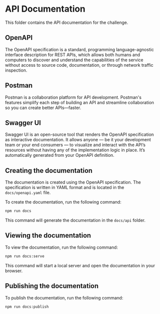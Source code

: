 # API Documentation

This folder contains the API documentation for the challenge.

## OpenAPI

The OpenAPI specification is a standard, programming language-agnostic interface description for REST APIs, which allows both humans and computers to discover and understand the capabilities of the service without access to source code, documentation, or through network traffic inspection.

## Postman

Postman is a collaboration platform for API development. Postman's features simplify each step of building an API and streamline collaboration so you can create better APIs—faster.

## Swagger UI

Swagger UI is an open-source tool that renders the OpenAPI specification as interactive documentation. It allows anyone — be it your development team or your end consumers — to visualize and interact with the API’s resources without having any of the implementation logic in place. It’s automatically generated from your OpenAPI definition.

## Creating the documentation

The documentation is created using the OpenAPI specification. The specification is written in YAML format and is located in the `docs/openapi.yaml` file.

To create the documentation, run the following command:

```bash
npm run docs
```

This command will generate the documentation in the `docs/api` folder.

## Viewing the documentation

To view the documentation, run the following command:

```bash
npm run docs:serve
```

This command will start a local server and open the documentation in your browser.

## Publishing the documentation

To publish the documentation, run the following command:

```bash
npm run docs:publish
```

